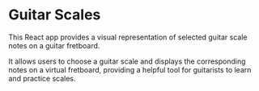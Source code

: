 # Guitar Scales

This React app provides a visual representation of selected guitar scale notes on a guitar fretboard. 

It allows users to choose a guitar scale and displays the corresponding notes on a virtual fretboard, providing a helpful tool for guitarists to learn and practice scales.
